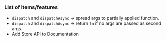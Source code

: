 ### List of items/features

- `dispatch` and `dispatchAsync` -> spread args to partially applied function.
- `dispatch` and `dispatchAsync` -> return `fn` if no args are passed as second args.
- Add Store API to Documentation
